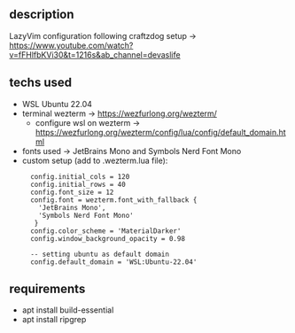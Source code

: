 ## description
LazyVim configuration following craftzdog setup -> https://www.youtube.com/watch?v=fFHlfbKVi30&t=1216s&ab_channel=devaslife

## techs used
- WSL Ubuntu 22.04
- terminal wezterm -> https://wezfurlong.org/wezterm/
  - configure wsl on wezterm -> https://wezfurlong.org/wezterm/config/lua/config/default_domain.html
- fonts used -> JetBrains Mono and Symbols Nerd Font Mono
- custom setup (add to .wezterm.lua file):
  ```
    config.initial_cols = 120
    config.initial_rows = 40
    config.font_size = 12
    config.font = wezterm.font_with_fallback {
      'JetBrains Mono',
      'Symbols Nerd Font Mono'
     }
    config.color_scheme = 'MaterialDarker'
    config.window_background_opacity = 0.98
    
    -- setting ubuntu as default domain
    config.default_domain = 'WSL:Ubuntu-22.04'

  ```
## requirements
- apt install build-essential
- apt install ripgrep
